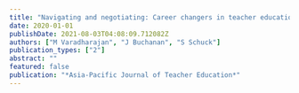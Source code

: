```yaml
---
title: "Navigating and negotiating: Career changers in teacher education programmes"
date: 2020-01-01
publishDate: 2021-08-03T04:08:09.712082Z
authors: ["M Varadharajan", "J Buchanan", "S Schuck"]
publication_types: ["2"]
abstract: ""
featured: false
publication: "*Asia-Pacific Journal of Teacher Education*"
---
```


